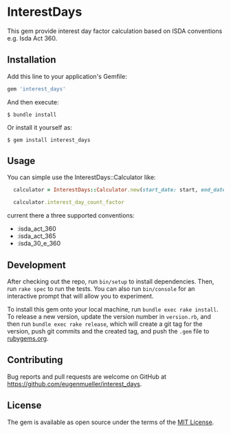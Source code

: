 # InterestDays

This gem provide interest day factor calculation based on ISDA conventions e.g. Isda Act 360.

## Installation

Add this line to your application's Gemfile:

```ruby
gem 'interest_days'
```

And then execute:

    $ bundle install

Or install it yourself as:

    $ gem install interest_days

## Usage

You can simple use the InterestDays::Calculator like:

```ruby
  calculator = InterestDays::Calculator.new(start_date: start, end_date: end, strategy: :isda_act_360)

  calculator.interest_day_count_factor
```

current there a three supported conventions:
- :isda_act_360
- :isda_act_365
- :isda_30_e_360


## Development

After checking out the repo, run `bin/setup` to install dependencies. Then, run `rake spec` to run the tests. You can also run `bin/console` for an interactive prompt that will allow you to experiment.

To install this gem onto your local machine, run `bundle exec rake install`. To release a new version, update the version number in `version.rb`, and then run `bundle exec rake release`, which will create a git tag for the version, push git commits and the created tag, and push the `.gem` file to [rubygems.org](https://rubygems.org).

## Contributing

Bug reports and pull requests are welcome on GitHub at https://github.com/eugenmueller/interest_days.

## License

The gem is available as open source under the terms of the [MIT License](https://opensource.org/licenses/MIT).
